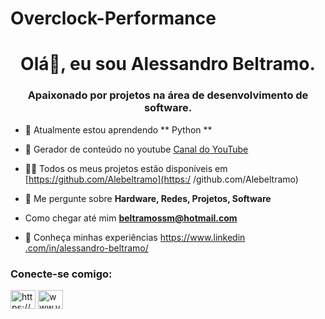 # Overclock-Performance
<h1 align="center">Olá👋, eu sou Alessandro Beltramo.</h1>
<h3 align="center">Apaixonado por projetos na área de desenvolvimento de software.</h3>

- 🌱 Atualmente estou aprendendo ** Python **

- 👯 Gerador de conteúdo no youtube [Canal do YouTube](www.youtube.com/@overclockperformance)

- 👨‍💻 Todos os meus projetos estão disponíveis em [https://github.com/Alebeltramo](https:/ /github.com/Alebeltramo)

- 💬 Me pergunte sobre **Hardware, Redes, Projetos, Software**

- Como chegar até mim **beltramossm@hotmail.com**

- 📄 Conheça minhas experiências [https://www.linkedin .com/in/alessandro-beltramo/](https://www.linkedin.com/in/alessandro-beltramo/)

<h3 align="left">Conecte-se comigo:</h3>
<p align="left" ">
<a href="https://linkedin.com/in/https://www.linkedin.com/in/alessandro-beltramo/" target="blank"><img align="center" src=" https://raw.githubusercontent.com/rahuldkjain/github-profile-readme-generator/master/src/images/icons/Social/linked-in-alt.svg" alt="https://www.linkedin.com /in/alessandro-beltramo/" height="30" width="40" /></a>
<a href="https://www.youtube.com/c/www.youtube.com/@overclockperformance" target="blank"><img align="center" src="https://raw.githubusercontent.com/rahuldkjain/github-profile-readme-generator/master/src/images/icons/Social/youtube.svg" alt="www.youtube.com/@overclockperformance" height="30" width="40" /></a>

 
